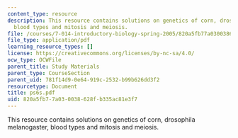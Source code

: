 ```yaml
---
content_type: resource
description: This resource contains solutions on genetics of corn, drosophila melanogaster,
  blood types and mitosis and meiosis.
file: /courses/7-014-introductory-biology-spring-2005/820a5fb77a030038628fb335ac81e3f7_ps6s.pdf
file_type: application/pdf
learning_resource_types: []
license: https://creativecommons.org/licenses/by-nc-sa/4.0/
ocw_type: OCWFile
parent_title: Study Materials
parent_type: CourseSection
parent_uid: 781f14d9-0e64-919c-2532-b99b626dd3f2
resourcetype: Document
title: ps6s.pdf
uid: 820a5fb7-7a03-0038-628f-b335ac81e3f7
---
```

This resource contains solutions on genetics of corn, drosophila melanogaster, blood types and mitosis and meiosis.